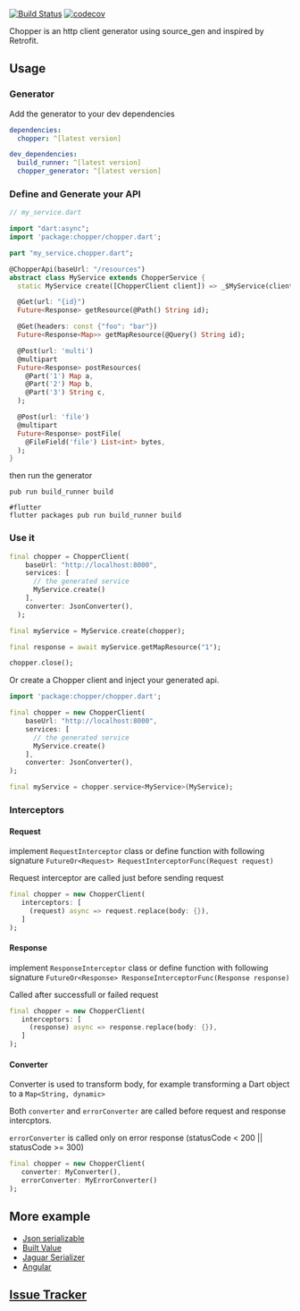 [![Build Status](https://travis-ci.org/lejard-h/chopper.svg?branch=master)](https://travis-ci.org/lejard-h/chopper)
[![codecov](https://codecov.io/gh/lejard-h/chopper/branch/master/graph/badge.svg)](https://codecov.io/gh/lejard-h/chopper)

Chopper is an http client generator using source_gen and inspired by Retrofit.

## Usage

### Generator

Add the generator to your dev dependencies

```yaml
dependencies:
  chopper: ^[latest version]

dev_dependencies:
  build_runner: ^[latest version]
  chopper_generator: ^[latest version]
```

### Define and Generate your API

```dart
// my_service.dart

import "dart:async";
import 'package:chopper/chopper.dart';

part "my_service.chopper.dart";

@ChopperApi(baseUrl: "/resources")
abstract class MyService extends ChopperService {
  static MyService create([ChopperClient client]) => _$MyService(client);

  @Get(url: "{id}")
  Future<Response> getResource(@Path() String id);

  @Get(headers: const {"foo": "bar"})
  Future<Response<Map>> getMapResource(@Query() String id);

  @Post(url: 'multi')
  @multipart
  Future<Response> postResources(
    @Part('1') Map a,
    @Part('2') Map b,
    @Part('3') String c,
  );

  @Post(url: 'file')
  @multipart
  Future<Response> postFile(
    @FileField('file') List<int> bytes,
  );
}
```

then run the generator

```
pub run build_runner build

#flutter
flutter packages pub run build_runner build
```

### Use it

```dart
final chopper = ChopperClient(
    baseUrl: "http://localhost:8000",
    services: [
      // the generated service
      MyService.create()
    ],
    converter: JsonConverter(),
  );

final myService = MyService.create(chopper);

final response = await myService.getMapResource("1");

chopper.close();

```

Or create a Chopper client and inject your generated api.

```dart
import 'package:chopper/chopper.dart';

final chopper = new ChopperClient(
    baseUrl: "http://localhost:8000",
    services: [
      // the generated service
      MyService.create()
    ],
    converter: JsonConverter(),
);

final myService = chopper.service<MyService>(MyService);
```

### Interceptors

#### Request
implement `RequestInterceptor` class or define function with following signature `FutureOr<Request> RequestInterceptorFunc(Request request)`

Request interceptor are called just before sending request

```dart
final chopper = new ChopperClient(
   interceptors: [
     (request) async => request.replace(body: {}),
   ]
);
```

#### Response
implement `ResponseInterceptor` class or define function with following signature `FutureOr<Response> ResponseInterceptorFunc(Response response)`

Called after successfull or failed request

```dart
final chopper = new ChopperClient(
   interceptors: [
     (response) async => response.replace(body: {}),
   ]
);
```

#### Converter

Converter is used to transform body, for example transforming a Dart object to a `Map<String, dynamic>`

Both `converter` and `errorConverter` are called before request and response intercptors.

`errorConverter` is called only on error response (statusCode < 200 || statusCode >= 300)

```dart
final chopper = new ChopperClient(
   converter: MyConverter(),
   errorConverter: MyErrorConverter()
);
```


## More example

  - [Json serializable](https://github.com/lejard-h/chopper/blob/master/example/bin/main_json_serializable.dart)
  - [Built Value](https://github.com/lejard-h/chopper/blob/master/example/bin/main_built_value.dart)
  - [Jaguar Serializer](https://github.com/lejard-h/chopper/blob/master/example/bin/main_jaguar_serializer.dart)
  - [Angular](https://github.com/lejard-h/chopper/blob/master/example/web/main.dart)
  
## [Issue Tracker](https://github.com/lejard-h/chopper/issues)
